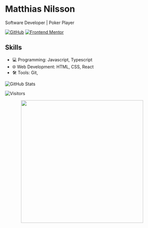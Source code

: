 <!-- Your Name -->
# Matthias Nilsson

Software Developer | Poker Player

[![GitHub](https://img.shields.io/badge/-ralfislask-black?style=flat-square&logo=github&link=https://github.com/johndoe)](https://github.com/ralfislask)
[![Frontend Mentor](https://img.shields.io/badge/-Frontend%20Mentor-orange?style=flat-square&logo=frontendmentor&link=https://www.frontendmentor.io/profile/RalfiSlask)](https://www.frontendmentor.io/profile/RalfiSlask)

## Skills
- 💻 Programming: Javascript, Typescript
- 🌐 Web Development: HTML, CSS, React
- 🛠️ Tools: Git, 

<!-- GitHub Stats -->
![GitHub Stats](https://github-readme-stats.vercel.app/api?username=ralfislask&show_icons=true&theme=radical)

<!-- Visitors -->
![Visitors](https://visitor-badge.glitch.me/badge?page_id=ralfislasks.ralfislask)

<!-- Footer -->
<p align="center">
  <img src="https://github.com/ralfislask/ralfislask/raw/main/images/footer.png" width="400">
</p>

